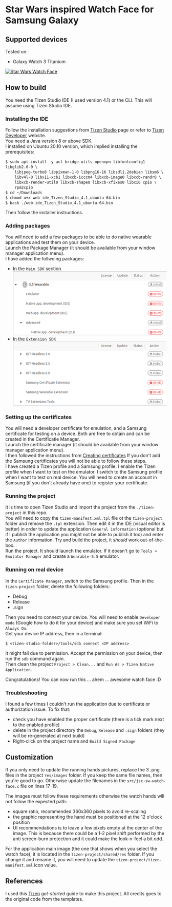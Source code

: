 # Star Wars inspired Watch Face for Samsung Galaxy

## Supported devices

Tested on:
- Galaxy Watch 3 Titanium

[![Star Wars Watch Face](https://img.youtube.com/vi/bD1g1haTahU/0.jpg)](https://www.youtube.com/watch?v=bD1g1haTahU "Star Wars Watch Face")

## How to build

You need the Tizen Studio IDE (I used version 4.1) or the CLI. This will assume using Tizen Studio IDE.

### Installing the IDE

Follow the installation suggestions from [Tizen Studio](https://developer.tizen.org/development/tizen-studio) page or refer to [Tizen Developer](https://developer.tizen.org/) website.  
You need a Java version 8 or above SDK.  
I installed on Ubuntu 20.10 version, which implied installing the prerequisites:
```
$ sudo apt install -y acl bridge-utils openvpn libfontconfig1 libglib2.0-0 \
    libjpeg-turbo8 libpixman-1-0 libpng16-16 libsdl1.2debian libsm6 \
    libv4l-0 libx11-xcb1 libxcb-icccm4 libxcb-image0 libxcb-randr0 \
    libxcb-render-util0 libxcb-shape0 libxcb-xfixes0 libxi6 cpio \
    rpm2cpio
$ cd ~/Downloads
$ chmod u+x web-ide_Tizen_Studio_4.1_ubuntu-64.bin
$ bash ./web-ide_Tizen_Studio_4.1_ubuntu-64.bin
```
Then follow the installer instructions.

### Adding packages

You will need to add a few packages to be able to do native wearable applications and test them on your device.  
Launch the Package Manager (it should be available from your window manager application menu).  
I have added the follwoing packages:
- In the `Main SDK` section  
![Main SDK](./images/pm-main-sdk.png)
- In the `Extension SDK`  
![Main SDK](./images/pm-extension-sdk.png)

### Setting up the certificates

You will need a developer certificate for emulation, and a Samsung certificate for testing on a device. Both are free to obtain and can be created in the Certificatie Manager.  
Launch the certificate manager (it should be available from your window manager application menu).  
I then followed the instructions from [Creating certificates](https://docs.tizen.org/application/dotnet/tutorials/certificates/creating-certificates/) 
If you don't add the Samsung certificates you will not be able to follow these steps.  
I have created a Tizen profile and a Samsung profile. I enable the Tizen profile when I want to test on the emulator. I switch to the Samsung profile when I want to test on real device. You will need to create an account in Samsung (if you don't already have one) to register your certificate.

### Running the project

It is time to open Tizen Studio and import the project from the `./tizen-project` in this repo.  
You will need to copy the `tizen-manifest.xml.tpl` file ot the `tizen-project` folder and remove the `.tpl` extension. Then edit it in the IDE (visual editor is better) in order to update the application `General information` (optional but if I publish the application you might not be able to publish it too) and enter the `Author` information. 
Try and build the project, it *should* work out-of-the-box.  
Run the project. It should launch the emulator. If it doesn't go to `Tools > Emulator Manager` and create a `Wearable-5.5` emulator.

### Running on real device

In the `Certificate Manager`, switch to the Samsung profile. Then in the `tizen-project` folder, delete the following folders:
- Debug
- Release
- .sign

Then you need to connect your device. You will need to enable `Developer mode` (Google how to do it for your device) and make sure you set WiFi to `Always On`.  
Get your device IP address, then in a terminal:
```
$ <tizen-studio-folder>/tools/sdb connect <IP address>
```
It might fail due to permission. Accept the permission on your device, then run the `sdb` command again.  
Then clean the project `Project > Clean...` and `Run As > Tizen Native Application`.


Congratulations! You can now run this ... ahem ... awesome watch face :D

### Troubleshooting

I found a few times I couldn't run the application due to certificate or authorization issue. To fix that:
- check you have enabled the proper certificate (there is a tick mark next to the enabled profile)
- delete in the project directory the `Debug`, `Release` and `.sign` folders (they will be re-generated at next build)
- Right-click on the project name and `Build Signed Package`

## Customization

If you only need to update the running hands pictures, replace the 3 .png files in the project `res/images` folder. If you keep the same file names, then you're good to go. Otherwise update the filenames in the `src/jsc-sw-watch-face.c` file on lines 17-19.

The images must follow these requirements otherwise the watch hands will not follow the expected path:
- square ratio, recommended 360x360 pixels to avoid re-scaling
- the graphic representing the hand must be positioned at the 12 o'clock position
- UI recommendations is to leave a few pixels empty at the center of the image. This is because there could be a 1-2 pixel shift performed by the anti screen-burn protection and it could make the look-n-feel a bit odd.

For the application main image (the one that shows when you select the watch face), it is located in the `tizen-project/shared/res` folder. If you change it and rename it, you will need to update the `tizen-project/tizen-manifest.xml` icon value.

## References

I used this [Tizen](https://docs.tizen.org/application/native/get-started/wearable-watch/first-app-watch/) *get-started* guide to make this project. All credits goes to the original code from the templates.